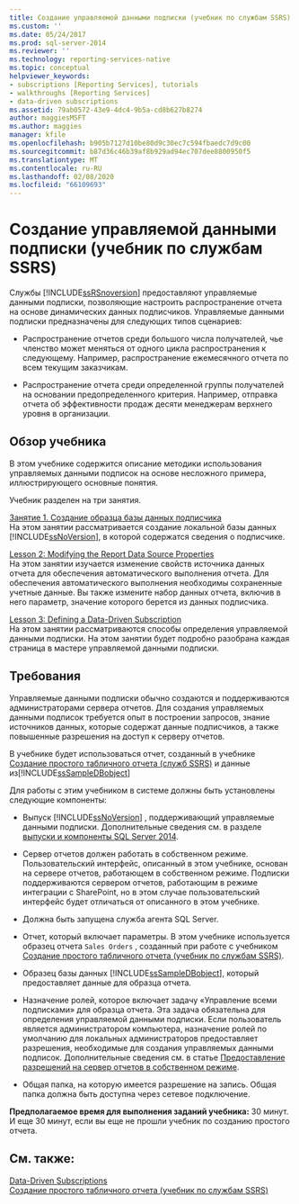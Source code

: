 ```yaml
---
title: Создание управляемой данными подписки (учебник по службам SSRS) | Документы Майкрософт
ms.custom: ''
ms.date: 05/24/2017
ms.prod: sql-server-2014
ms.reviewer: ''
ms.technology: reporting-services-native
ms.topic: conceptual
helpviewer_keywords:
- subscriptions [Reporting Services], tutorials
- walkthroughs [Reporting Services]
- data-driven subscriptions
ms.assetid: 79ab0572-43e9-4dc4-9b5a-cd8b627b8274
author: maggiesMSFT
ms.author: maggies
manager: kfile
ms.openlocfilehash: b905b7127d10be80d9c30ec7c594fbaedc7d9c00
ms.sourcegitcommit: b87d36c46b39af8b929ad94ec707dee8800950f5
ms.translationtype: MT
ms.contentlocale: ru-RU
ms.lasthandoff: 02/08/2020
ms.locfileid: "66109693"
---
```

# <a name="create-a-data-driven-subscription-ssrs-tutorial"></a>Создание управляемой данными подписки (учебник по службам SSRS)
  Службы [!INCLUDE[ssRSnoversion](../includes/ssrsnoversion-md.md)] предоставляют управляемые данными подписки, позволяющие настроить распространение отчета на основе динамических данных подписчиков. Управляемые данными подписки предназначены для следующих типов сценариев:  
  
-   Распространение отчетов среди большого числа получателей, чье членство может меняться от одного цикла распространения к следующему. Например, распространение ежемесячного отчета по всем текущим заказчикам.  
  
-   Распространение отчета среди определенной группы получателей на основании предопределенного критерия. Например, отправка отчета об эффективности продаж десяти менеджерам верхнего уровня в организации.  
  
## <a name="what-you-will-learn"></a>Обзор учебника  
 В этом учебнике содержится описание методики использования управляемых данными подписок на основе несложного примера, иллюстрирующего основные понятия.  
  
 Учебник разделен на три занятия.  
  
 [Занятие 1. Создание образца базы данных подписчика](lesson-1-creating-a-sample-subscriber-database.md)  
 На этом занятии рассматривается создание локальной базы данных [!INCLUDE[ssNoVersion](../includes/ssnoversion-md.md)], в которой содержатся сведения о подписчике.  
  
 [Lesson 2: Modifying the Report Data Source Properties](lesson-2-modifying-the-report-data-source-properties.md)  
 На этом занятии изучается изменение свойств источника данных отчета для обеспечения автоматического выполнения отчета. Для обеспечения автоматического выполнения необходимы сохраненные учетные данные. Вы также измените набор данных отчета, включив в него параметр, значение которого берется из данных подписчика.  
  
 [Lesson 3: Defining a Data-Driven Subscription](lesson-3-defining-a-data-driven-subscription.md)  
 На этом занятии рассматриваются способы определения управляемой данными подписки. На этом занятии будет подробно разобрана каждая страница в мастере управляемой данными подписки.  
  
## <a name="requirements"></a>Требования  
 Управляемые данными подписки обычно создаются и поддерживаются администраторами сервера отчетов. Для создания управляемых данными подписок требуется опыт в построении запросов, знание источников данных, которые содержат данные подписчиков, а также повышенные разрешения на доступ к серверу отчетов.  
  
 В учебнике будет использоваться отчет, созданный в учебнике [Создание простого табличного отчета &#40;служб SSRS&#41;](create-a-basic-table-report-ssrs-tutorial.md) и данные из[!INCLUDE[ssSampleDBobject](../includes/sssampledbobject-md.md)]  
  
 Для работы с этим учебником в системе должны быть установлены следующие компоненты:  
  
-   Выпуск [!INCLUDE[ssNoVersion](../includes/ssnoversion-md.md)] , поддерживающий управляемые данными подписки. Дополнительные сведения см. в разделе [выпуски и компоненты SQL Server 2014](../sql-server/editions-and-components-of-sql-server-2016.md).  
  
-   Сервер отчетов должен работать в собственном режиме. Пользовательский интерфейс, описанный в этом учебнике, основан на сервере отчетов, работающем в собственном режиме. Подписки поддерживаются сервером отчетов, работающим в режиме интеграции с SharePoint, но в этом случае пользовательский интерфейс будет отличаться от описанного в этом учебнике.  
  
-   Должна быть запущена служба агента SQL Server.  
  
-   Отчет, который включает параметры. В этом учебнике используется образец отчета `Sales Orders` , созданный при работе с учебником [Создание простого табличного отчета (учебник по службам SSRS)](create-a-basic-table-report-ssrs-tutorial.md).  
  
-   Образец базы данных [!INCLUDE[ssSampleDBobject](../includes/sssampledbobject-md.md)], который предоставляет данные для образца отчета.  
  
-   Назначение ролей, которое включает задачу «Управление всеми подписками» для образца отчета. Эта задача обязательна для определения управляемой данными подписки. Если пользователь является администратором компьютера, назначение ролей по умолчанию для локальных администраторов предоставляет разрешения, необходимые для создания управляемых данными подписок. Дополнительные сведения см. в статье [Предоставление разрешений на сервер отчетов в собственном режиме](security/granting-permissions-on-a-native-mode-report-server.md).  
  
-   Общая папка, на которую имеется разрешение на запись. Общая папка должна быть доступна через сетевое подключение.  
  
 **Предполагаемое время для выполнения заданий учебника:** 30 минут. И еще 30 минут, если вы еще не прошли учебник по созданию простого отчета.  
  
## <a name="see-also"></a>См. также:  
 [Data-Driven Subscriptions](subscriptions/data-driven-subscriptions.md)   
 [Создание простого табличного отчета (учебник по службам SSRS)](create-a-basic-table-report-ssrs-tutorial.md)  
  
  
